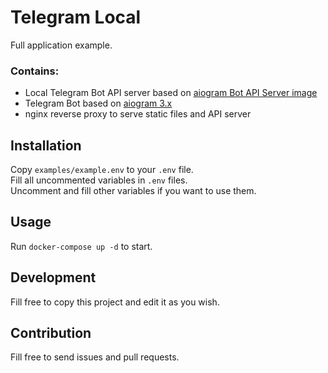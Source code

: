 # Telegram Local

Full application example.

### Contains:
- Local Telegram Bot API server based on [aiogram Bot API Server image](https://github.com/aiogram/telegram-bot-api)
- Telegram Bot based on [aiogram 3.x](https://docs.aiogram.dev/en/dev-3.x/)
- nginx reverse proxy to serve static files and API server


## Installation

Copy `examples/example.env` to your `.env` file. \
Fill all uncommented variables in `.env` files. \
Uncomment and fill other variables if you want to use them.

## Usage

Run `docker-compose up -d` to start.

## Development

Fill free to copy this project and edit it as you wish.

## Contribution

Fill free to send issues and pull requests.
